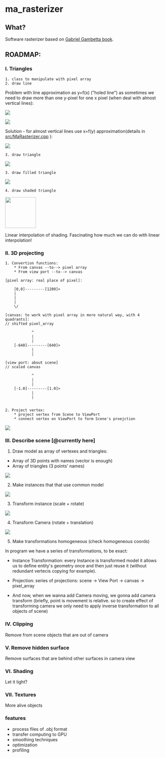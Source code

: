 # ma_rasterizer

## What?

Software rasterizer based on [Gabriel Gambetta book](https://www.gabrielgambetta.com/computer-graphics-from-scratch/index.html).

## ROADMAP:

### I. Triangles

    1. class to manipulate with pixel array
    2. draw line
    
Problem with line approximation as y=f(x) ("holed line") as sometimes we need to draw more than one y-pixel for one x pixel (when deal with almost vertical lines):

![](pictures/lines_comparison.png)

![](pictures/almost_vertical_line.png)

Solution - for  almost vertical lines use x=f(y) approximation(details in [src/MaRasterizer.cpp](https://github.com/matmuher/ma_rasterizer/blob/main/src/MaRasterizer.cpp) ):

![](pictures/lines_comaprison_general_interpolation.png)
	
	3. draw triangle

![](pictures/primera_triangulo.png)
    
    3. draw filled triangle

![](pictures/filled_triangulo.png)

    4. draw shaded triangle
    

<img src="pictures/shaded_triangle_in_view_port_coords.png"  width="100" height="100" />

 Linear interpolation of shading. Fascinating how much we can do with linear interpolation!

### II. 3D projecting

    1. Convertion functions:
        * From canvas --to--> pixel array
        * From view port --to--> canvas

    [pixel array: real place of pixel]:

        [0,0]---------[1280]>
        |
        |
        |
        \/

    [canvas: to work with pixel array in more natural way, with 4 quadrants]:
    // shifted pixel_array

                ^
                |
                |
        [-640]---------[640]>
                |
                |

    [view port: about scene]
    // scaled canvas

                ^
                |
                |
        [-1.0]---------[1.0]>
                |
                |

    
    2. Project vertex:
        * project vertex from Scene to ViewPort
        * connect vertex on ViewPort to form Scene's proejction

![](pictures/project_cube.png)

### III. Describe scene [@currently here]

1. Draw model as array of vertexes and triangles:

* Array of 3D points with names (vector is enough)
* Array of triangles (3 points' names)

![](pictures/trivial_cube.png)

2. Make instances that that use common model

![](pictures/two_cubes.png)

3. Transform instance (scale + rotate)

![](pictures/transormed_cubes.png)

4. Transform Camera (rotate + translation)

![](pictures/camera_transformation.png)

5. Make transformations homogeneous (check homogeneous coords)

In program we have a series of transformations, to be exact:

* Instance Transformation: every Instance is transformed model it allows us to
    define entity's geometry once and then just reuse it (without redundant vertecis copying for example).

*  Projection: series of projections: scene -> View Port -> canvas -> pixel_array

* And now, when we wanna add Camera moving, we gonna add camera transform
    (briefly, point is movement is relative. so to create effect of transforming camera
    we only need to apply inverse transformation to all objects of scene)



### IV. Clipping

Remove from scene objects that are out of camera

### V. Remove hidden surface

Remove surfaces that are behind other surfaces in camera view

### VI. Shading

Let it light?

### VII. Textures

More alive objects

### features

* process files of .obj format
* transfer computing to GPU
* smoothing techniques
* optimization
* profiling
